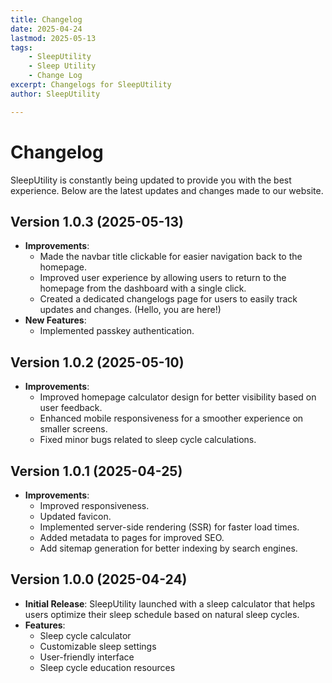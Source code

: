 ```yaml
---
title: Changelog
date: 2025-04-24
lastmod: 2025-05-13
tags:
    - SleepUtility
    - Sleep Utility
    - Change Log
excerpt: Changelogs for SleepUtility
author: SleepUtility

---
```


# Changelog

SleepUtility is constantly being updated to provide you with the best experience. Below are the latest updates and changes made to our website.

## Version 1.0.3 (2025-05-13)

- **Improvements**:
  - Made the navbar title clickable for easier navigation back to the homepage.
  - Improved user experience by allowing users to return to the homepage from the dashboard with a single click.
  - Created a dedicated changelogs page for users to easily track updates and changes. (Hello, you are here!)
- **New Features**:
  - Implemented passkey authentication.

## Version 1.0.2 (2025-05-10)

- **Improvements**:
  - Improved homepage calculator design for better visibility based on user feedback.
  - Enhanced mobile responsiveness for a smoother experience on smaller screens.
  - Fixed minor bugs related to sleep cycle calculations.

## Version 1.0.1 (2025-04-25)

- **Improvements**:
  - Improved responsiveness.
  - Updated favicon.
  - Implemented server-side rendering (SSR) for faster load times.
  - Added metadata to pages for improved SEO.
  - Add sitemap generation for better indexing by search engines.

## Version 1.0.0 (2025-04-24)

- **Initial Release**: SleepUtility launched with a sleep calculator that helps users optimize their sleep schedule based on natural sleep cycles.
- **Features**:
  - Sleep cycle calculator
  - Customizable sleep settings
  - User-friendly interface
  - Sleep cycle education resources
